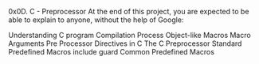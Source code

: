 0x0D. C - Preprocessor
At the end of this project, you are expected to be able to explain to anyone, without the help of Google:



Understanding C program Compilation Process
Object-like Macros
Macro Arguments
Pre Processor Directives in C
The C Preprocessor
Standard Predefined Macros
include guard
Common Predefined Macros
